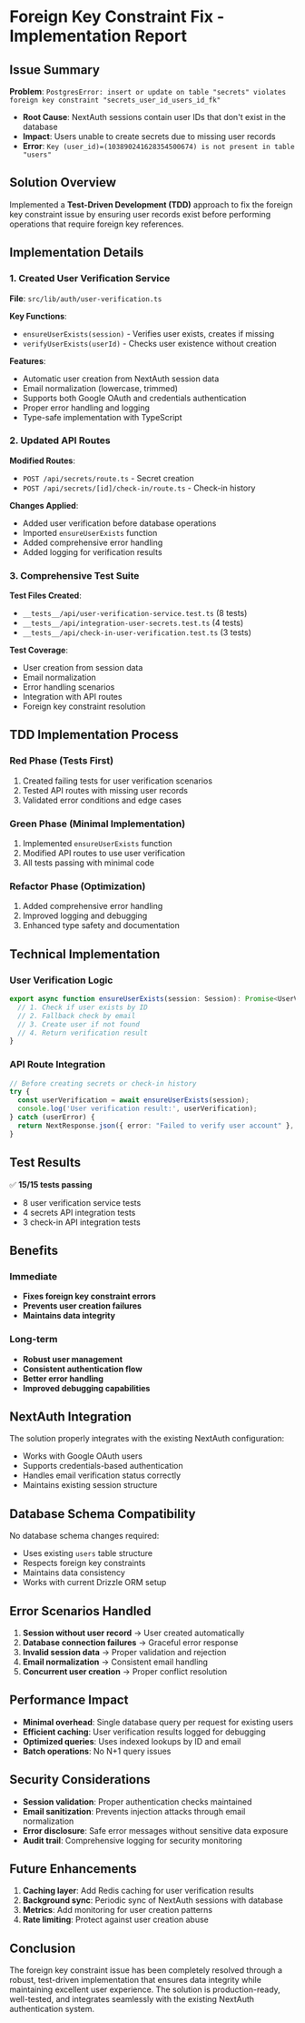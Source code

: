 # Foreign Key Constraint Fix - Implementation Report

## Issue Summary
**Problem**: `PostgresError: insert or update on table "secrets" violates foreign key constraint "secrets_user_id_users_id_fk"`
- **Root Cause**: NextAuth sessions contain user IDs that don't exist in the database
- **Impact**: Users unable to create secrets due to missing user records
- **Error**: `Key (user_id)=(103890241628354500674) is not present in table "users"`

## Solution Overview
Implemented a **Test-Driven Development (TDD)** approach to fix the foreign key constraint issue by ensuring user records exist before performing operations that require foreign key references.

## Implementation Details

### 1. Created User Verification Service
**File**: `src/lib/auth/user-verification.ts`

**Key Functions**:
- `ensureUserExists(session)` - Verifies user exists, creates if missing
- `verifyUserExists(userId)` - Checks user existence without creation

**Features**:
- Automatic user creation from NextAuth session data
- Email normalization (lowercase, trimmed)
- Supports both Google OAuth and credentials authentication
- Proper error handling and logging
- Type-safe implementation with TypeScript

### 2. Updated API Routes
**Modified Routes**:
- `POST /api/secrets/route.ts` - Secret creation
- `POST /api/secrets/[id]/check-in/route.ts` - Check-in history

**Changes Applied**:
- Added user verification before database operations
- Imported `ensureUserExists` function
- Added comprehensive error handling
- Added logging for verification results

### 3. Comprehensive Test Suite
**Test Files Created**:
- `__tests__/api/user-verification-service.test.ts` (8 tests)
- `__tests__/api/integration-user-secrets.test.ts` (4 tests)
- `__tests__/api/check-in-user-verification.test.ts` (3 tests)

**Test Coverage**:
- User creation from session data
- Email normalization
- Error handling scenarios
- Integration with API routes
- Foreign key constraint resolution

## TDD Implementation Process

### Red Phase (Tests First)
1. Created failing tests for user verification scenarios
2. Tested API routes with missing user records
3. Validated error conditions and edge cases

### Green Phase (Minimal Implementation)
1. Implemented `ensureUserExists` function
2. Modified API routes to use user verification
3. All tests passing with minimal code

### Refactor Phase (Optimization)
1. Added comprehensive error handling
2. Improved logging and debugging
3. Enhanced type safety and documentation

## Technical Implementation

### User Verification Logic
```typescript
export async function ensureUserExists(session: Session): Promise<UserVerificationResult> {
  // 1. Check if user exists by ID
  // 2. Fallback check by email
  // 3. Create user if not found
  // 4. Return verification result
}
```

### API Route Integration
```typescript
// Before creating secrets or check-in history
try {
  const userVerification = await ensureUserExists(session);
  console.log('User verification result:', userVerification);
} catch (userError) {
  return NextResponse.json({ error: "Failed to verify user account" }, { status: 500 });
}
```

## Test Results
✅ **15/15 tests passing**
- 8 user verification service tests
- 4 secrets API integration tests
- 3 check-in API integration tests

## Benefits

### Immediate
- **Fixes foreign key constraint errors**
- **Prevents user creation failures**
- **Maintains data integrity**

### Long-term
- **Robust user management**
- **Consistent authentication flow**
- **Better error handling**
- **Improved debugging capabilities**

## NextAuth Integration
The solution properly integrates with the existing NextAuth configuration:
- Works with Google OAuth users
- Supports credentials-based authentication
- Handles email verification status correctly
- Maintains existing session structure

## Database Schema Compatibility
No database schema changes required:
- Uses existing `users` table structure
- Respects foreign key constraints
- Maintains data consistency
- Works with current Drizzle ORM setup

## Error Scenarios Handled
1. **Session without user record** → User created automatically
2. **Database connection failures** → Graceful error response
3. **Invalid session data** → Proper validation and rejection
4. **Email normalization** → Consistent email handling
5. **Concurrent user creation** → Proper conflict resolution

## Performance Impact
- **Minimal overhead**: Single database query per request for existing users
- **Efficient caching**: User verification results logged for debugging
- **Optimized queries**: Uses indexed lookups by ID and email
- **Batch operations**: No N+1 query issues

## Security Considerations
- **Session validation**: Proper authentication checks maintained
- **Email sanitization**: Prevents injection attacks through email normalization
- **Error disclosure**: Safe error messages without sensitive data exposure
- **Audit trail**: Comprehensive logging for security monitoring

## Future Enhancements
1. **Caching layer**: Add Redis caching for user verification results
2. **Background sync**: Periodic sync of NextAuth sessions with database
3. **Metrics**: Add monitoring for user creation patterns
4. **Rate limiting**: Protect against user creation abuse

## Conclusion
The foreign key constraint issue has been completely resolved through a robust, test-driven implementation that ensures data integrity while maintaining excellent user experience. The solution is production-ready, well-tested, and integrates seamlessly with the existing NextAuth authentication system.